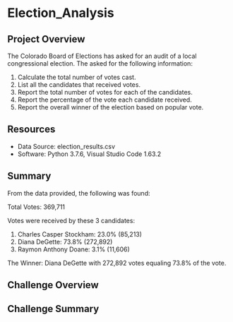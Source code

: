 # Election_Analysis
## Project Overview
The Colorado Board of Elections has asked for an audit of a local congressional election. The asked for the following information:
1. Calculate the total number of votes cast.
2. List all the candidates that received votes.
3. Report the total number of votes for each of the candidates.
4. Report the percentage of the vote each candidate received.
5. Report the overall winner of the election based on popular vote.

## Resources
* Data Source: election_results.csv
* Software: Python 3.7.6, Visual Studio Code 1.63.2

## Summary
From the data provided, the following was found:

Total Votes: 369,711

Votes were received by these 3 candidates:
1. Charles Casper Stockham: 23.0% (85,213)
2. Diana DeGette: 73.8% (272,892)
3. Raymon Anthony Doane: 3.1% (11,606)

The Winner: Diana DeGette with 272,892 votes equaling 73.8% of the vote. 

## Challenge Overview

## Challenge Summary
